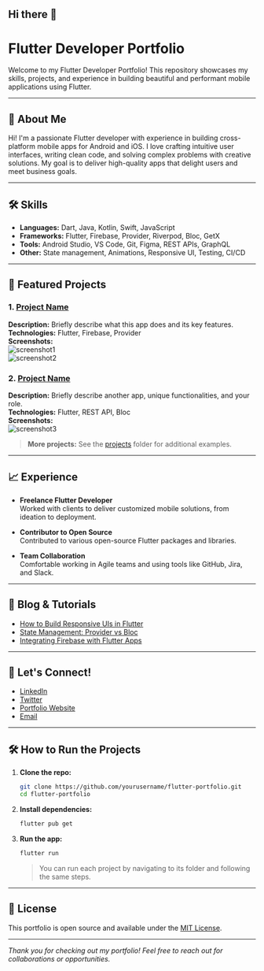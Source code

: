 ## Hi there 👋

# Flutter Developer Portfolio

Welcome to my Flutter Developer Portfolio! This repository showcases my skills, projects, and experience in building beautiful and performant mobile applications using Flutter.

---

## 🚀 About Me

Hi! I'm a passionate Flutter developer with experience in building cross-platform mobile apps for Android and iOS. I love crafting intuitive user interfaces, writing clean code, and solving complex problems with creative solutions. My goal is to deliver high-quality apps that delight users and meet business goals.

---

## 🛠️ Skills

- **Languages:** Dart, Java, Kotlin, Swift, JavaScript
- **Frameworks:** Flutter, Firebase, Provider, Riverpod, Bloc, GetX
- **Tools:** Android Studio, VS Code, Git, Figma, REST APIs, GraphQL
- **Other:** State management, Animations, Responsive UI, Testing, CI/CD

---

## 📱 Featured Projects

### 1. [Project Name](#)
**Description:** Briefly describe what this app does and its key features.  
**Technologies:** Flutter, Firebase, Provider  
**Screenshots:**  
![screenshot1](path/to/screenshot1.png)  
![screenshot2](path/to/screenshot2.png)

### 2. [Project Name](#)
**Description:** Briefly describe another app, unique functionalities, and your role.  
**Technologies:** Flutter, REST API, Bloc  
**Screenshots:**  
![screenshot3](path/to/screenshot3.png)

> **More projects:** See the [projects](./projects) folder for additional examples.

---

## 📈 Experience

- **Freelance Flutter Developer**  
  Worked with clients to deliver customized mobile solutions, from ideation to deployment.

- **Contributor to Open Source**  
  Contributed to various open-source Flutter packages and libraries.

- **Team Collaboration**  
  Comfortable working in Agile teams and using tools like GitHub, Jira, and Slack.

---

## 📝 Blog & Tutorials

- [How to Build Responsive UIs in Flutter](#)
- [State Management: Provider vs Bloc](#)
- [Integrating Firebase with Flutter Apps](#)

---

## 🤝 Let's Connect!

- [LinkedIn](https://www.linkedin.com/in/yourusername)
- [Twitter](https://twitter.com/yourusername)
- [Portfolio Website](https://yourwebsite.com)
- [Email](mailto:your.email@example.com)

---

## 🛠️ How to Run the Projects

1. **Clone the repo:**
   ```bash
   git clone https://github.com/yourusername/flutter-portfolio.git
   cd flutter-portfolio
   ```

2. **Install dependencies:**
   ```bash
   flutter pub get
   ```

3. **Run the app:**
   ```bash
   flutter run
   ```
   > You can run each project by navigating to its folder and following the same steps.

---

## 📄 License

This portfolio is open source and available under the [MIT License](LICENSE).

---

_Thank you for checking out my portfolio! Feel free to reach out for collaborations or opportunities._
